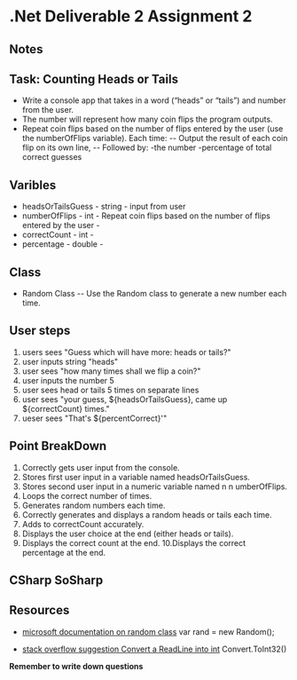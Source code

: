 ﻿# .Net Deliverable 2 Assignment 2

## Notes

## Task: Counting Heads or Tails
- Write a console app that takes in a word (“heads” or “tails”) and number from the user.
- The number will represent how many coin flips the program outputs.
- Repeat coin flips based on the number of flips entered by the user (use the numberOfFlips​ variable). Each time:
-- Output the result of each coin flip on its own line,
 -- Followed by:
        -the number
        -percentage of total correct guesses

## Varibles
- headsOrTailsGuess - string - input from user 
- numberOfFlips - int - Repeat coin flips based on the number of flips entered by the user - 
- correctCount - int -
- percentage - double - 

## Class
- Random Class
--  Use the R​andom ​class to generate a new number each time.


## User steps
1. users sees "Guess which will have more: heads or tails?"
2. user inputs string "heads"
3. user sees "how many times shall we flip a coin?"
4. user inputs the number 5
5. user sees head or tails 5 times on separate lines 
6. user sees "your guess, ${headsOrTailsGuess}, came up ${correctCount} times."
7. ueser sees "That's ${percentCorrect}'"

## Point BreakDown

1. Correctly gets user input from the console.
2. Stores first user input in a variable named ​headsOrTailsGuess.​
3. Stores second user input in a numeric variable named n​ n umberOfFlips​.
4. Loops the correct number of times.
5. Generates random numbers each time.
6. Correctly generates and displays a random heads or tails each time.
7. Adds to ​correctCount​ accurately.
8. Displays the user choice at the end (either heads or tails).
9. Displays the correct count at the end.
10.Displays the correct percentage at the end.

## CSharp SoSharp



## Resources
- [microsoft documentation on random class](https://docs.microsoft.com/en-us/dotnet/api/system.random?view=netcore-3.1)
var rand = new Random();

- [stack overflow suggestion Convert a ReadLine into int](https://stackoverflow.com/questions/24443827/reading-an-integer-from-user-input)
  Convert.ToInt32()



**Remember to write down questions**


